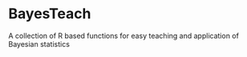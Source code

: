 # BayesTeach
A collection of R based functions for easy teaching and application of Bayesian statistics

